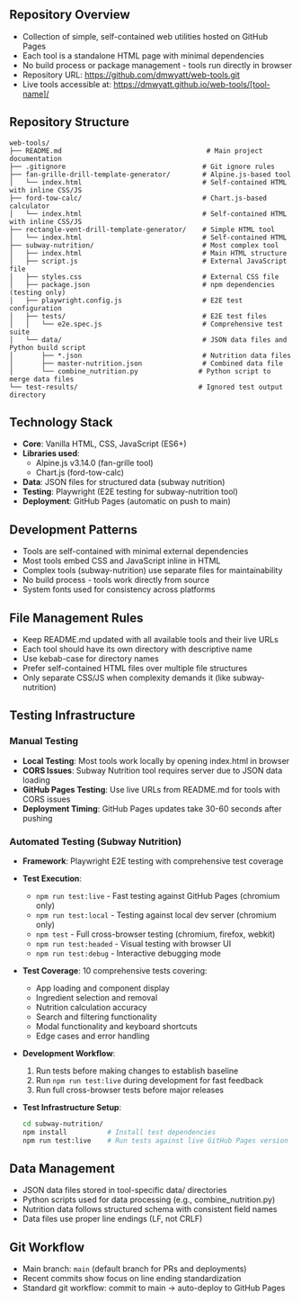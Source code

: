## Repository Overview
- Collection of simple, self-contained web utilities hosted on GitHub Pages
- Each tool is a standalone HTML page with minimal dependencies
- No build process or package management - tools run directly in browser
- Repository URL: https://github.com/dmwyatt/web-tools.git
- Live tools accessible at: https://dmwyatt.github.io/web-tools/[tool-name]/

## Repository Structure
```
web-tools/
├── README.md                                    # Main project documentation
├── .gitignore                                  # Git ignore rules
├── fan-grille-drill-template-generator/        # Alpine.js-based tool
│   └── index.html                              # Self-contained HTML with inline CSS/JS
├── ford-tow-calc/                              # Chart.js-based calculator
│   └── index.html                              # Self-contained HTML with inline CSS/JS
├── rectangle-vent-drill-template-generator/    # Simple HTML tool
│   └── index.html                              # Self-contained HTML
├── subway-nutrition/                           # Most complex tool
│   ├── index.html                              # Main HTML structure
│   ├── script.js                               # External JavaScript file
│   ├── styles.css                              # External CSS file
│   ├── package.json                            # npm dependencies (testing only)
│   ├── playwright.config.js                    # E2E test configuration
│   ├── tests/                                  # E2E test files
│   │   └── e2e.spec.js                         # Comprehensive test suite
│   └── data/                                   # JSON data files and Python build script
│       ├── *.json                              # Nutrition data files
│       ├── master-nutrition.json               # Combined data file
│       └── combine_nutrition.py               # Python script to merge data files
└── test-results/                              # Ignored test output directory
```

## Technology Stack
- **Core**: Vanilla HTML, CSS, JavaScript (ES6+)
- **Libraries used**:
  - Alpine.js v3.14.0 (fan-grille tool)
  - Chart.js (ford-tow-calc)
- **Data**: JSON files for structured data (subway nutrition)
- **Testing**: Playwright (E2E testing for subway-nutrition tool)
- **Deployment**: GitHub Pages (automatic on push to main)

## Development Patterns
- Tools are self-contained with minimal external dependencies
- Most tools embed CSS and JavaScript inline in HTML
- Complex tools (subway-nutrition) use separate files for maintainability
- No build process - tools work directly from source
- System fonts used for consistency across platforms

## File Management Rules
- Keep README.md updated with all available tools and their live URLs
- Each tool should have its own directory with descriptive name
- Use kebab-case for directory names
- Prefer self-contained HTML files over multiple file structures
- Only separate CSS/JS when complexity demands it (like subway-nutrition)

## Testing Infrastructure

### Manual Testing
- **Local Testing**: Most tools work locally by opening index.html in browser
- **CORS Issues**: Subway Nutrition tool requires server due to JSON data loading
- **GitHub Pages Testing**: Use live URLs from README.md for tools with CORS issues
- **Deployment Timing**: GitHub Pages updates take 30-60 seconds after pushing

### Automated Testing (Subway Nutrition)
- **Framework**: Playwright E2E testing with comprehensive test coverage
- **Test Execution**:
  - `npm run test:live` - Fast testing against GitHub Pages (chromium only)
  - `npm run test:local` - Testing against local dev server (chromium only)  
  - `npm test` - Full cross-browser testing (chromium, firefox, webkit)
  - `npm run test:headed` - Visual testing with browser UI
  - `npm run test:debug` - Interactive debugging mode

- **Test Coverage**: 10 comprehensive tests covering:
  - App loading and component display
  - Ingredient selection and removal
  - Nutrition calculation accuracy
  - Search and filtering functionality
  - Modal functionality and keyboard shortcuts
  - Edge cases and error handling

- **Development Workflow**: 
  1. Run tests before making changes to establish baseline
  2. Run `npm run test:live` during development for fast feedback
  3. Run full cross-browser tests before major releases
  
- **Test Infrastructure Setup**: 
  ```bash
  cd subway-nutrition/
  npm install          # Install test dependencies
  npm run test:live    # Run tests against live GitHub Pages version
  ```

## Data Management
- JSON data files stored in tool-specific data/ directories
- Python scripts used for data processing (e.g., combine_nutrition.py)
- Nutrition data follows structured schema with consistent field names
- Data files use proper line endings (LF, not CRLF)

## Git Workflow
- Main branch: `main` (default branch for PRs and deployments)
- Recent commits show focus on line ending standardization
- Standard git workflow: commit to main → auto-deploy to GitHub Pages